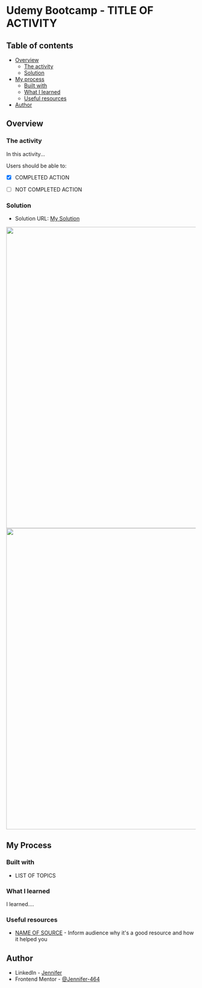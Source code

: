 # Udemy Bootcamp - TITLE OF ACTIVITY

## Table of contents

- [Overview](#overview)
  - [The activity](#the-activity)
  - [Solution](#solution)
- [My process](#my-process)
  - [Built with](#built-with)
  - [What I learned](#what-i-learned)
  - [Useful resources](#useful-resources)
- [Author](#author)



## Overview

### The activity

In this activity...

Users should be able to:
- [X] COMPLETED ACTION
- [ ] NOT COMPLETED ACTION


### Solution

- Solution URL: [My Solution]()

<img src="" height="800px"><br>
<img src="" width="800px"><br>



## My Process

### Built with

- LIST OF TOPICS


### What I learned

I learned....


### Useful resources

- [NAME OF SOURCE]() - Inform audience why it's a good resource and how it helped you


## Author

- LinkedIn - [Jennifer](https://www.linkedin.com/in/jennifer464/)
- Frontend Mentor - [@Jennifer-464](https://www.frontendmentor.io/profile/Jennifer-464)